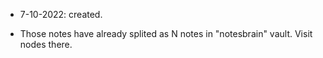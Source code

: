 - 7-10-2022: created.


- Those notes have already splited as N notes in "notesbrain" vault. Visit nodes there. 